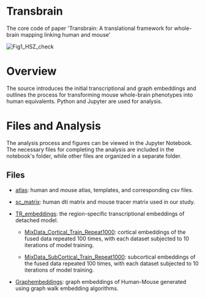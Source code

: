 # Transbrain

The core code of paper 'Transbrain: A translational framework for whole-brain mapping linking human and mouse'

![Fig1_HSZ_check](https://github.com/user-attachments/assets/da7ebcf1-43ad-4ca3-a6c4-95cbbe654891)

# Overview

The source introduces the initial transcriptional and graph embeddings and outlines the process for transforming mouse whole-brain phenotypes into human equivalents. Python and Jupyter are used for analysis.

# Files and Analysis

The analysis process and figures can be viewed in the Jupyter Notebook. The necessary files for completing the analysis are included in the notebook's folder, while other files are organized in a separate folder.

## Files

* [atlas](https://github.com/ibpshangzheng/Transbrain/tree/main/atlas): human and mouse atlas, templates, and corresponding csv files.

* [sc_matrix](https://github.com/ibpshangzheng/Transbrain/tree/main/sc_matrix): human dti matrix and mouse tracer matrix used in our study.

* [TR_embeddings](https://github.com/ibpshangzheng/Transbrain/tree/main/TRembeddings/FinalModels): the region-specific transcriptional embeddings of detached model.

  * [MixData_Cortical_Train_Repeat1000](https://github.com/ibpshangzheng/Transbrain/tree/main/TRembeddings/FinalModels/MixData_Cortical_Train_Repeat1000): cortical embeddings of the fused data repeated 100 times, with each dataset subjected to 10 iterations of model training.

  * [MixData_SubCortical_Train_Repeat1000](https://github.com/ibpshangzheng/Transbrain/tree/main/TRembeddings/FinalModels/MixData_SubCortical_Train_Repeat1000): subcortical embeddings of the fused data repeated 100 times, with each dataset subjected to 10 iterations of model training.

* [Graphembeddings](https://github.com/ibpshangzheng/Transbrain/tree/main/Graphembeddings): graph embeddings of Human-Mouse generated using graph walk embedding algorithms.
